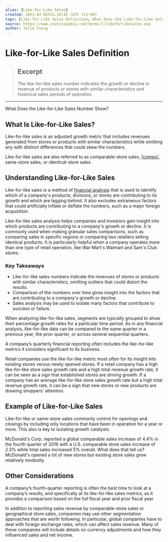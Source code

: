 ```yaml
---
alias: [Like-for-Like Sales]
created: 2021-03-02T21:19:45 (UTC +11:00)
tags: [Like-for-Like Sales Definition, What Does the Like-for-Like Sales Number Show?]
source: https://www.investopedia.com/terms/l/likeforlikesales.asp
author: Julie Young
---
```


# Like-for-Like Sales Definition

> ## Excerpt
> The like-for-like sales number indicates the growth or decline in revenue of products or stores with similar characteristics and historical sales periods of operation.

---

What Does the Like-for-Like Sales Number Show?
## What Is Like-for-Like Sales?

Like-for-like sales is an adjusted growth metric that includes revenues generated from stores or products with similar characteristics while omitting any with distinct differences that could skew the numbers.

Like-for-like sales are also referred to as comparable-store sales, [[comps]](https://www.investopedia.com/terms/c/comps.asp), same-store sales, or identical-store sales.

## Understanding Like-for-Like Sales

Like-for-like sales is a method of [financial analysis](https://www.investopedia.com/terms/f/financial-analysis.asp) that is used to identify which of a company's products, divisions, or stores are contributing to its growth and which are lagging behind. It also excludes extraneous factors that could artificially inflate or deflate the numbers, such as a major foreign acquisition.

Like-for-like sales analysis helps companies and investors gain insight into which products are contributing to a company's growth or decline. It is commonly used when making granular sales comparisons, such as comparing sales in specific regions or comparing two retailers selling identical products. It is particularly helpful when a company operates more than one type of retail operation, like Wal-Mart's Walmart and Sam's Club stores.

### Key Takeaways

-   Like-for-like sales numbers indicate the revenues of stores or products with similar characteristics, omitting outliers that could distort the results.
-   Comparison of the numbers over time gives insight into the factors that are contributing to a company's growth or decline.
-   Sales analysis may be used to isolate many factors that contribute to success or failure.

When analyzing like-for-like sales, segments are typically grouped to show their percentage growth rates for a particular time period. As in any financial analysis, like-for-like data can be compared to the same quarter in a previous year, the prior quarter, or across several sequential quarters.

A company’s quarterly financial reporting often includes the like-for-like metrics it considers significant to its business.

Retail companies use the like-for-like metric most often for its insight into existing stores versus newly opened stores. If a retail company has a high like-for-like store sales growth rate and a high total revenue growth rate, it can be seen as a sign that established stores are driving growth. If a company has an average like-for-like store sales growth rate but a high total revenue growth rate, it can be a sign that new stores or new products are drawing shoppers' attention.

## Example of Like-for-Like Sales

Like-for-like or same-store sales commonly control for openings and closings by including only locations that have been in operation for a year or more. This also is key to isolating growth catalysts.

McDonald's Corp. reported a global comparable sales increase of 4.4% in the fourth quarter of 2018 with a U.S. comparable store sales increase of 2.3% while total sales increased 5% overall. What does that tell us? McDonald's opened a lot of new stores but existing store sales grew relatively modestly.

## Other Considerations

A company’s fourth-quarter reporting is often the best time to look at a company’s results, and specifically at its like-for-like sales metrics, as it provides a comparison based on the full fiscal year and prior fiscal year.

In addition to reporting sales revenue by comparable-store sales or geographical store sales, companies may use other segmentation approaches that are worth following. In particular, global companies have to deal with foreign exchange rates, which can affect sales revenue. Many of these companies will include details on currency adjustments and how they influenced sales and net income.
